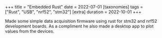 +++
title = "Embedded Rust"
date = 2022-07-01
[taxonomies]
tags = ["Rust", "USB", "nrf52", "stm32"]
[extra]
duration = 2022-10-01
+++

Made some simple data acquisition firmware using rust for stm32 and nrf52 development boards. 
As a compliment he also made a desktop app to plot values from the devices.